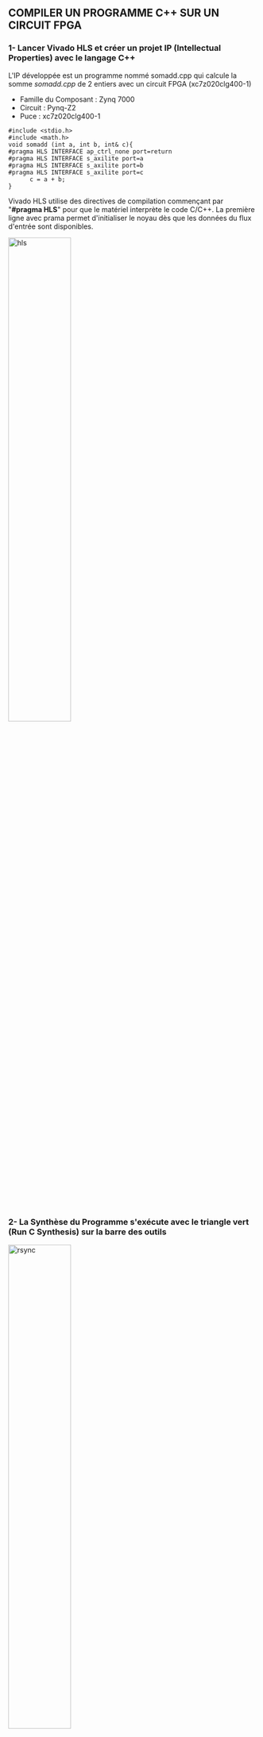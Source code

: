 ## COMPILER UN PROGRAMME C++ SUR UN CIRCUIT FPGA
### 1- Lancer Vivado HLS et créer un projet IP (Intellectual Properties) avec le langage C++
L'IP développée est un programme nommé somadd.cpp qui calcule la somme *somadd.cpp* de 2 entiers avec un circuit
FPGA (xc7z020clg400-1)

- Famille du Composant : Zynq 7000  
- Circuit : Pynq-Z2  
- Puce : xc7z020clg400-1

  
```
#include <stdio.h>
#include <math.h>
void somadd (int a, int b, int& c){
#pragma HLS INTERFACE ap_ctrl_none port=return
#pragma HLS INTERFACE s_axilite port=a
#pragma HLS INTERFACE s_axilite port=b
#pragma HLS INTERFACE s_axilite port=c
      c = a + b;
}
```
Vivado HLS utilise des directives de compilation commençant par "**#pragma HLS**" pour que le matériel
interprète le code C/C++.
La première ligne avec prama permet d'initialiser le noyau dès que les données du flux d'entrée sont
disponibles.


 <img alt="hls" src="https://github.com/madou-sow/FPGA-PYNQ-Z2-langage-VHDL/blob/main/images/hls-somadd.png" width=50% height=50%  title="hls"/>

### 2- La Synthèse du Programme s'exécute avec le triangle vert (Run C Synthesis) sur la barre des outils

 <img alt="rsync" src="https://github.com/madou-sow/FPGA-PYNQ-Z2-langage-VHDL/blob/main/images/runcsynthesissomadd.png" width=50% height=50%  title="rsync"/>

### 3- L'exportation en RTL (Register Transfer Level) en format IP et VHDL

<img alt="hls" src="https://github.com/madou-sow/FPGA-PYNQ-Z2-langage-VHDL/blob/main/images/exportRTLasIPexecutution.png" width=50% height=50%  title="hls"/>

 <img alt="rtl" src="https://github.com/madou-sow/FPGA-PYNQ-Z2-langage-VHDL/blob/main/images/exportRTLresultat.png" width=50% height=50%  title="rtl"/>

### 4- Le code source *xsomadd_hw.h (../solution1/impl/ip/drivers/somadd_v1_0/src/)* du driver généré par Vivado HLS indique les adresses pour définir les attributs de la fonction somadd.cpp. Les entrées sont accessibles à travers les adresses *0x10, 0x18* et la sortie à travers l'adresse *0x20*

 <img alt="hwh" src="https://github.com/madou-sow/FPGA-PYNQ-Z2-langage-VHDL/blob/main/images/xsomadd_hwh.png" width=50% height=50%  title="hwh"/>

 ### 5- Lancer Vivado IP integrator et importer l'IP créée depuis le dépôt IP

  <img alt="imp" src="https://github.com/madou-sow/FPGA-PYNQ-Z2-langage-VHDL/blob/main/images/Importation-IP-Crée.png" width=50% height=50%  title="imp"/>

### 6- Créer un bloc design, ajouter l'IP somadd créée, connecter automatiquement de l'IP au processing system Pynq-Z2 et créer le design


  <img alt="imp" src="https://github.com/madou-sow/FPGA-PYNQ-Z2-langage-VHDL/blob/main/images/diagramVivadoIP.png" width=50% height=50%  title="imp"/>

### 7- Exporter les 2 fichiers (.tcl et .bit) avec les même préfixes "Fichier/Export/ à par de Vivado IP

- Export Block Design : lipn.tcl  
- Export Bitstream File : lipn.bit  

### 8- Créer le fichier lipn.hwh en copiant le fichier "/tempo/xilinx-vivado/project-vivado-hls/mamadou/xc7z020clg400-1/ipsomadd/ipsomadd.srcs/sources_1/bd/design_1/hw_handoff/

design_1.hwh" en lui donnant le même préfixe que les fichiers .tcl et .bit


  <img alt="lipnhwh" src="https://github.com/madou-sow/FPGA-PYNQ-Z2-langage-VHDL/blob/main/images/fichier-lipnhwh.png" width=70% height=70%  title="lipnhwh"/>

### 9- Mise en place de la carte FPGA PYNQ-Z2

- Alimenter électriquement la carte avec le câble USB  
- placer sur le réseau local votre carte FPGA à l'aide d'une adresse IP statique et un câble ethernet  
- à l'aide du navigateur chrome accéder aux notebookjupyter "http://10.10.1.72:9090/" avec les idenfiants xilinx et xilinx  
- importer les 3 fichiers lipn.tcl, lipn.bit et lipn.hwh

    <img alt="liste3" src="https://github.com/madou-sow/FPGA-PYNQ-Z2-langage-VHDL/blob/main/images/liste3fichiersexportes.png" width=70% height=70%  title="liste3"/>

### 10- Charger le fichier Bitstream lipn.bit contenant le overlay et vérifier si le module IP Blocks est effectivement chargé

  <img alt="jupyter1" src="https://github.com/madou-sow/FPGA-PYNQ-Z2-langage-VHDL/blob/main/images/jupyter1.png" width=80% height=80%  title="jupyter1"/>

### 11- Test de vérification du design
 
 <img alt="jupyter2" src="https://github.com/madou-sow/FPGA-PYNQ-Z2-langage-VHDL/blob/main/images/jupyter2.png" width=80% height=80%  title="jupyter2"/>

 ### 12- Programme overlay-somadd.y

Implémentation de notre code sur le FPGA de la carte PYNQ-Z2, à travers python via l'environnement
Jupyter NoteBook avec des entrées (2,5)
 
 <img alt="jupyter5" src="https://github.com/madou-sow/FPGA-PYNQ-Z2-langage-VHDL/blob/main/images/jupyter5.png" width=80% height=80%  title="jupyter5"/>

### 13- Test du Programme overlay-somadd.y dans un terminal avec lipn.hwh

 <img alt="jupyter4" src="https://github.com/madou-sow/FPGA-PYNQ-Z2-langage-VHDL/blob/main/images/jupyter4.png" width=80% height=80%  title="jupyter4"/>

 
### 14- Test du Programme overlay-somadd.y sans la présence de lipn.hwh

 <img alt="overlay jupyter" src="https://github.com/madou-sow/FPGA-PYNQ-Z2-langage-VHDL/blob/main/images/overlay-jupyter-sans-h.png" width=80% height=80%  title="overlay jupyter"/>

### 15- Rajoutons notre design version 1 à l'algorithme KMeans : l'implémentation de la fonction som_add_2D sur FPGA

 <img alt="design kmeans" src="https://github.com/madou-sow/FPGA-PYNQ-Z2-langage-VHDL/blob/main/images/notredesign-dans-KMeans.png" width=80% height=80%  title="design kmeans"/>

### 16- Rajoutons notre design version 2 à l'algorithme KMeans : l'implémentation de la fonction som_add_2D sur FPGA

 <img alt="v2 design kmeans" src="https://github.com/madou-sow/FPGA-PYNQ-Z2-langage-VHDL/blob/main/images/v2design-overlay-somadd.png" width=80% height=80%  title="v2 design kmeans"/>


